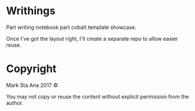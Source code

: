 # Writhings

Part writing notebook part cobalt template showcase.

Once I've got the layout right, I'll create a separate repo to allow easier reuse.


# Copyright

Mark Sta Ana 2017 &copy;

You may not copy or reuse the content without explicit permission from the author.

